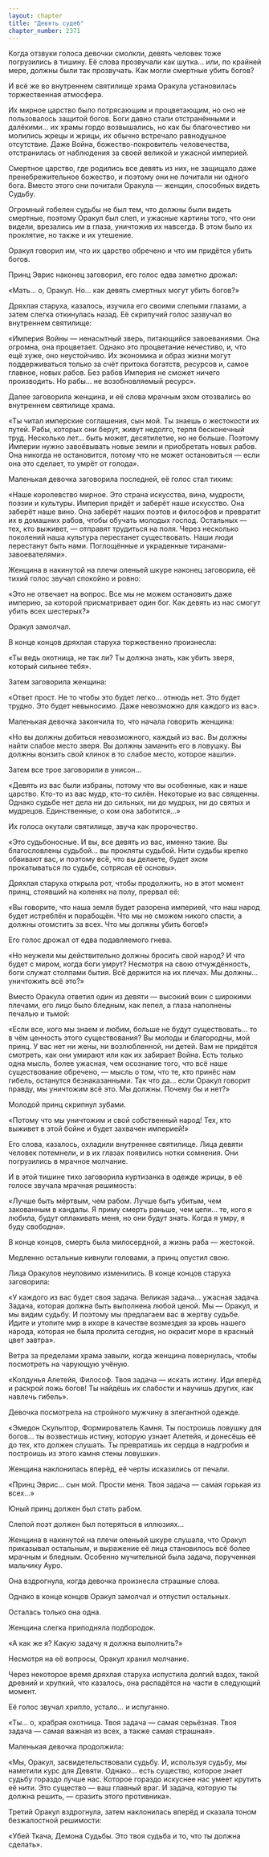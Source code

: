 ```yaml
---
layout: chapter
title: "Девять судеб"
chapter_number: 2371
---
```




Когда отзвуки голоса девочки смолкли, девять человек тоже погрузились в тишину. Её слова прозвучали как шутка... или, по крайней мере, должны были так прозвучать. Как могли смертные убить богов?

И всё же во внутреннем святилище храма Оракула установилась торжественная атмосфера.

Их мирное царство было потрясающим и процветающим, но оно не пользовалось защитой богов. Боги давно стали отстранёнными и далёкими... их храмы гордо возвышались, но как бы благочестиво ни молились жрецы и жрицы, их обычно встречало равнодушное отсутствие. Даже Война, божество-покровитель человечества, отстранилась от наблюдения за своей великой и ужасной империей.

Смертное царство, где родились все девять из них, не защищало даже пренебрежительное божество, и поэтому они не почитали ни одного бога. Вместо этого они почитали Оракула — женщин, способных видеть Судьбу.

Огромный гобелен судьбы не был тем, что должны были видеть смертные, поэтому Оракул был слеп, и ужасные картины того, что они видели, врезались им в глаза, уничтожив их навсегда. В этом было их проклятие, но также и их утешение.

Оракул говорил им, что их царство обречено и что им придётся убить богов.

Принц Эврис наконец заговорил, его голос едва заметно дрожал:

«Мать... о, Оракул. Но... как девять смертных могут убить богов?»

Дряхлая старуха, казалось, изучила его своими слепыми глазами, а затем слегка откинулась назад. Её скрипучий голос зазвучал во внутреннем святилище:

«Империя Войны — ненасытный зверь, питающийся завоеваниями. Она огромна, она процветает. Однако это процветание нечестиво, и, что ещё хуже, оно неустойчиво. Их экономика и образ жизни могут поддерживаться только за счёт притока богатств, ресурсов и, самое главное, новых рабов. Без рабов Империя не сможет ничего производить. Но рабы... не возобновляемый ресурс».

Далее заговорила женщина, и её слова мрачным эхом отозвались во внутреннем святилище храма.

«Ты читал имперские соглашения, сын мой. Ты знаешь о жестокости их путей. Рабы, которых они берут, живут недолго, терпя бесконечный труд. Несколько лет… быть может, десятилетие, но не больше. Поэтому Империи нужно завоёвывать новые земли и приобретать новых рабов. Она никогда не остановится, потому что не может остановиться — если она это сделает, то умрёт от голода».

Маленькая девочка заговорила последней, её голос стал тихим:

«Наше королевство мирное. Это страна искусства, вина, мудрости, поэзии и культуры. Империя придёт и заберёт наше искусство. Она заберёт наше вино. Она заберёт наших поэтов и философов и превратит их в домашних рабов, чтобы обучать молодых господ. Остальных — тех, кто выживет, — отправят трудиться на поля. Через несколько поколений наша культура перестанет существовать. Наши люди перестанут быть нами. Поглощённые и украденные тиранами-завоевателями».

Женщина в накинутой на плечи оленьей шкуре наконец заговорила, её тихий голос звучал спокойно и ровно:

«Это не отвечает на вопрос. Все мы не можем остановить даже империю, за которой присматривает один бог. Как девять из нас смогут убить всех шестерых?»

Оракул замолчал.

В конце концов дряхлая старуха торжественно произнесла:

«Ты ведь охотница, не так ли? Ты должна знать, как убить зверя, который сильнее тебя».

Затем заговорила женщина:

«Ответ прост. Не то чтобы это будет легко... отнюдь нет. Это будет трудно. Это будет невыносимо. Даже невозможно для каждого из вас».

Маленькая девочка закончила то, что начала говорить женщина:

«Но вы должны добиться невозможного, каждый из вас. Вы должны найти слабое место зверя. Вы должны заманить его в ловушку. Вы должны вонзить свой клинок в то слабое место, которое нашли».

Затем все трое заговорили в унисон...

«Девять из вас были избраны, потому что вы особенные, как и наше царство. Кто-то из вас мудр, кто-то силён. Некоторые из вас священны. Однако судьбе нет дела ни до сильных, ни до мудрых, ни до святых и мудрецов. Единственные, о ком она заботится...»

Их голоса окутали святилище, звуча как пророчество.

«Это судьбоносные. И вы, все девять из вас, именно такие. Вы благословлены судьбой... вы прокляты судьбой. Нити судьбы крепко обвивают вас, и поэтому всё, что вы делаете, будет эхом прокатываться по судьбе, сотрясая её основы».

Дряхлая старуха открыла рот, чтобы продолжить, но в этот момент принц, стоявший на коленях на полу, прервал её:

«Вы говорите, что наша земля будет разорена империей, что наш народ будет истреблён и порабощён. Что мы не сможем никого спасти, а должны отомстить за всех. Что мы должны убить богов!»

Его голос дрожал от едва подавляемого гнева.

«Но неужели мы действительно должны бросить свой народ? И что будет с миром, когда боги умрут? Несмотря на свою отчуждённость, боги служат столпами бытия. Всё держится на их плечах. Мы должны... уничтожить всё это?»

Вместо Оракула ответил один из девяти — высокий воин с широкими плечами, его лицо было бледным, как пепел, а глаза наполнены печалью и тьмой:

«Если все, кого мы знаем и любим, больше не будут существовать... то в чём ценность этого существования? Вы молоды и благородны, мой принц. У вас нет ни жены, ни возлюбленной, ни детей. Вам не придётся смотреть, как они умирают или как их забирает Война. Есть только одна мысль, более ужасная, чем осознание того, что всё наше существование обречено, — мысль о том, что те, кто принёс нам гибель, останутся безнаказанными. Так что да... если Оракул говорит правду, мы уничтожим всё это. Мы должны. Почему бы и нет?»

Молодой принц скрипнул зубами.

«Потому что мы уничтожим и свой собственный народ! Тех, кто выживет в этой бойне и будет захвачен империей!»

Его слова, казалось, охладили внутреннее святилище. Лица девяти человек потемнели, и в их глазах появились нотки сомнения. Они погрузились в мрачное молчание.

И в этой тишине тихо заговорила куртизанка в одежде жрицы, в её голосе звучала мрачная решимость:

«Лучше быть мёртвым, чем рабом. Лучше быть убитым, чем закованным в кандалы. Я приму смерть раньше, чем цепи... те, кого я любила, будут оплакивать меня, но они будут знать. Когда я умру, я буду свободна».

В конце концов, смерть была милосердной, а жизнь раба — жестокой.

Медленно остальные кивнули головами, а принц опустил свою.

Лица Оракулов неуловимо изменились. В конце концов старуха заговорила:

«У каждого из вас будет своя задача. Великая задача... ужасная задача. Задача, которая должна быть выполнена любой ценой. Мы — Оракул, и мы видим судьбу. И поэтому мы предлагаем вас в жертву судьбе. Идите и утопите мир в ихоре в качестве возмездия за кровь нашего народа, которая не была пролита сегодня, но окрасит море в красный цвет завтра».

Ветра за пределами храма завыли, когда женщина повернулась, чтобы посмотреть на чарующую учёную.

«Колдунья Алетейя, Философ. Твоя задача — искать истину. Иди вперёд и раскрой ложь богов! Ты найдёшь их слабости и научишь других, как навлечь гибель».

Девочка посмотрела на стройного мужчину в элегантной одежде.

«Эмедон Скульптор, Формирователь Камня. Ты построишь ловушку для богов... ты возвестишь истину, которую узнает Алетейя, и донесёшь её до тех, кто должен слушать. Ты превратишь их сердца в надгробия и построишь из этого камня стены ловушки».

Женщина наклонилась вперёд, её черты исказились от печали.

«Принц Эврис... сын мой. Прости меня. Твоя задача — самая горькая из всех...»

Юный принц должен был стать рабом.

Слепой поэт должен был потеряться в иллюзиях...

Женщина в накинутой на плечи оленьей шкуре слушала, что Оракул приказывал остальным, и выражение её лица становилось всё более мрачным и бледным. Особенно мучительной была задача, порученная мальчику Ауро.

Она вздрогнула, когда девочка произнесла страшные слова.

Однако в конце концов Оракул замолчал и отпустил остальных.

Осталась только она одна.

Женщина слегка приподняла подбородок.

«А как же я? Какую задачу я должна выполнить?»

Несмотря на её вопросы, Оракул хранил молчание.

Через некоторое время дряхлая старуха испустила долгий вздох, такой древний и хрупкий, что казалось, она распадётся на части в следующий момент.

Её голос звучал хрипло, устало... и испуганно.

«Ты... о, храбрая охотница. Твоя задача — самая серьёзная. Твоя задача — самая важная из всех, а также самая страшная».

Маленькая девочка продолжила:

«Мы, Оракул, засвидетельствовали судьбу. И, используя судьбу, мы наметили курс для Девяти. Однако... есть существо, которое знает судьбу гораздо лучше нас. Которое гораздо искуснее нас умеет крутить её нити. Это существо — ваш главный враг. И задача, которую ты должна решить, — сразить этого противника».

Третий Оракул вздрогнула, затем наклонилась вперёд и сказала тоном безжалостной решимости:

«Убей Ткача, Демона Судьбы. Это твоя судьба и то, что ты должна сделать».

